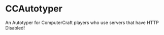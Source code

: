 CCAutotyper
===========

An Autotyper for ComputerCraft players who use servers that have HTTP Disabled!
